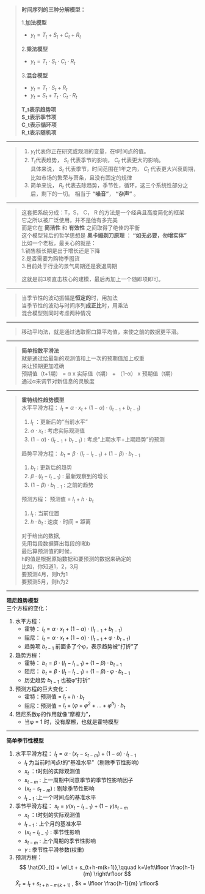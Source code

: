 >**时间序列的三种分解模型：**  
>
>1.**加法模型**  
>    *  $y_t = T_t + S_t + C_t + R_t$  
>
>2.**乘法模型**  
>    *  $y_t = T_t \cdot S_t \cdot C_t \cdot R_t$  
>
>3.**混合模型**  
>    *  $y_t = T_t \cdot S_t + R_t$  
>    *  $y_t = S_t + T_t \cdot C_t \cdot R_t$  
>
>**T_t表示趋势项**  
>**S_t表示季节项**  
>**C_t表示循环项**  
>**R_t表示随机项**

---

>1. $y_t$代表你正在研究或观测的变量，在t时间点的值。  
>2. $T_t$代表趋势， $S_t$ 代表季节的影响， $C_t$ 代表更大的影响。  
>  具体来说， $S_t$ 代表季节，时间范围在1年之内， $C_t$ 代表更大兴衰周期，
>  比如市场的繁荣与萧条，且没有固定的规律
>3. 简单来说， $R_t$ 代表去除趋势，季节性，循环，这三个系统性部分之后，剩下的一切。
>   相当于 **“噪音”**， **“杂声”** 。

---

>这套把系统分成：T，S， C， R 的方法是一个经典且高度简化的框架  
>它之所以被广泛使用，并不是他有多完美  
>而是它在 **简洁性** 和 **有效性** 之间取得了绝佳的平衡  
>这个模型背后的哲学思想是 **奥卡姆剃刀原理** ： **“如无必要，勿增实体”**  
>比如一个老板，最关心的就是：  
>1.销售额长期是出于增长还是下降  
>2.是否需要为购物季囤货  
>3.目前处于行业的景气周期还是衰退周期  
>
>这就是前3项直击核心的建模，最后再加上一个随即项即可。

---

>当季节性的波动振幅是**恒定的**时，用加法  
>当季节性的波动与时间序列**成正比**时，用乘法  
>混合模型则同时考虑两种情况

---

>移动平均法，就是通过选取窗口算平均值，来使之前的数据更平滑。

---

>**简单指数平滑法**  
>就是通过给最新的观测值和上一次的预期值加上权重  
>来让预期更加准确  
>预期值（t+1期） = α x 实际值（t期） + （1-α） x 预期值（t期）  
>通过α来调节对新信息的灵敏度

---

>**霍特线性趋势模型**  
>水平平滑方程： $l_t = α \cdot x_t + (1-α) \cdot (l_{t-1} + b_{t-1})$  
> 1. $l_t$ ：更新后的“当前水平”  
> 2. $α \cdot x_t$ : 考虑实际观测值  
> 3. $(1-α) \cdot (l_{t-1} + b_{t-1})$ : 考虑“上期水平+上期趋势”的预测
>
>趋势平滑方程： $b_t = β \cdot (l_t - l_{t-1}) + (1-β) \cdot b_{t-1}$  
>1. $b_t$ : 更新后的趋势  
>2. $β \cdot (l_t - l_{t-1})$ : 最新观察到的增长  
>3. $(1-β) \cdot b_{t-1}$ : 之前的趋势  
>  
>预测方程： 预测值 = $l_t + h \cdot b_t$  
>1. $l_t$ : 当前位置  
>2. $h \cdot b_t$ : 速度 $\cdot$ 时间 = 距离  
>  
>对于给出的数据,  
>先用每段数据算出每段的l和b  
>最后算预测值的时候，  
>h的值是根据原始数据和要预测的数据来确定的  
>比如，你知道1，2，3月  
>要预测4月，则h为1  
>要预测5月，则h为2

---

**阻尼趋势模型**  
三个方程的变化：  
1.  水平方程：  
    *    霍特： $l_t = α \cdot x_t + (1-α) \cdot (l_{t-1} + b_{t-1})$  
    *    阻尼： $l_t = α \cdot x_t + (1-α) \cdot (l_{t-1} + φ \cdot b_{t-1})$  
    *    趋势项 $b_{t-1}$ 前面多了个φ，表示趋势被“打折”了  
2.  趋势方程：  
    *    霍特： $b_t = β \cdot (l_t - l_{t-1}) + (1-β) \cdot b_{t-1}$  
    *    阻尼： $b_t = β \cdot (l_t - l_{t-1}) + (1-β) \cdot φ \cdot b_{t-1}$    
    *    历史趋势 $b_{t-1}$ 也被φ“打折”  
3.  预测方程的巨大变化：  
    *    霍特：预测值 = $l_t + h \cdot b_t$  
    *    阻尼：预测值 = $l_t + (φ + φ^2 + ... + φ^h) \cdot b_t$  
4.  阻尼系数φ的作用就像“摩檫力”，  
    *    当φ = 1 时，没有摩檫，也就是霍特模型

---

**简单季节性模型**  
1.    水平平滑方程：
     $l_t = α \cdot (x_t - s_{t-m}) + (1-α) \cdot l_{t-1}$  
      *    $l_t$ 为当前时间点t的“基准水平”（剔除季节性影响）  
      *    $x_t$ ：t时刻的实际观测值  
      *    $s_{t-m}$ : 上一周期中同意季节的季节性影响因子  
      *   $(x_t - s_{t-m})$ : 剔除季节性影响  
      *   $l_{t-1}$ :上一个时间点的基准水平  
2.    季节平滑方程：
     $s_t = γ(x_t - l_{t-1}) + (1-γ)s_{t-m}$
      *   $x_t$ ：t时刻的实际观测值
      *   $l_{t-1}$ : 上个月的基准水平
      *   $(x_t - l_{t-1})$ : 季节性影响
      *   $s_{t-m}$ : 上个周期的季节性影响
      *   $γ$ : 季节性平滑参数(权重)   
3.    预测方程：
$$
\hat{X}_{t} = \ell_t + s_{t+h-m(k+1)},\qquad
k=\left\lfloor \frac{h-1}{m} \right\rfloor
$$
     $\hat{X}_{t} = l_t + s_{t+h-m(k+1)}$ , $k = \lfloor \frac{h-1}{m} \rfloor$
  
